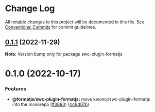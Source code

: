# Change Log

All notable changes to this project will be documented in this file.
See [Conventional Commits](https://conventionalcommits.org) for commit guidelines.

## [0.1.1](https://github.com/kwonoj/swc-plugin-formatjs/compare/swc-plugin-formatjs@0.1.0...swc-plugin-formatjs@0.1.1) (2022-11-29)

**Note:** Version bump only for package swc-plugin-formatjs

# 0.1.0 (2022-10-17)

### Features

* **@formatjs/swc-plugin-formatjs:** move kwonoj/swc-plugin-formatjs into the monorepo ([#3880](https://github.com/kwonoj/swc-plugin-formatjs/issues/3880)) ([448d07b](https://github.com/kwonoj/swc-plugin-formatjs/commit/448d07bf9398acc34b12752e3507f0a1e6739a83))
